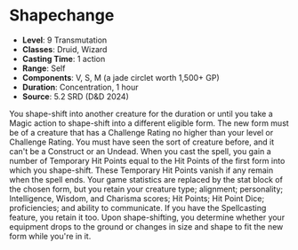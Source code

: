# Shapechange

- **Level**: 9 Transmutation
- **Classes**: Druid, Wizard
- **Casting Time**: 1 action
- **Range**: Self
- **Components**: V, S, M (a jade circlet worth 1,500+ GP)
- **Duration**: Concentration, 1 hour
- **Source**: 5.2 SRD (D&D 2024)

You shape-shift into another creature for the duration or until you take a Magic action to shape-shift into a different eligible form. The new form must be of a creature that has a Challenge Rating no higher than your level or Challenge Rating. You must have seen the sort of creature before, and it can't be a Construct or an Undead. When you cast the spell, you gain a number of Temporary Hit Points equal to the Hit Points of the first form into which you shape-shift. These Temporary Hit Points vanish if any remain when the spell ends. Your game statistics are replaced by the stat block of the chosen form, but you retain your creature type; alignment; personality; Intelligence, Wisdom, and Charisma scores; Hit Points; Hit Point Dice; proficiencies; and ability to communicate. If you have the Spellcasting feature, you retain it too. Upon shape-shifting, you determine whether your equipment drops to the ground or changes in size and shape to fit the new form while you're in it.

